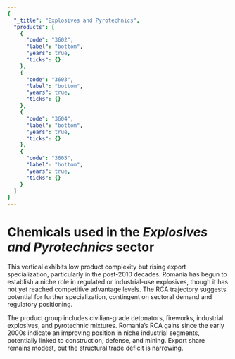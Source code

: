 ```yaml
---
{
  "_title": "Explosives and Pyrotechnics",
  "products": [
    {
      "code": "3602",
      "label": "bottom",
      "years": true,
      "ticks": {}
    },
    {
      "code": "3603",
      "label": "bottom",
      "years": true,
      "ticks": {}
    },
    {
      "code": "3604",
      "label": "bottom",
      "years": true,
      "ticks": {}
    },
    {
      "code": "3605",
      "label": "bottom",
      "years": true,
      "ticks": {}
    }
  ]
}
---
```


# Chemicals used in the _Explosives and Pyrotechnics_ sector

This vertical exhibits low product complexity but rising export specialization, particularly in the post-2010 decades. Romania has begun to establish a niche role in regulated or industrial-use explosives, though it has not yet reached competitive advantage levels. The RCA trajectory suggests potential for further specialization, contingent on sectoral demand and regulatory positioning.

<!-- Explosives and pyrotechnics exports have remained consistently low, fluctuating around 30–50 million USD per five-year period since 2005. Imports are significantly higher, exceeding 260 million USD per period in the 2000s. Norm PCI is relatively low (40–48), suggesting limited product complexity. However, Norm RCA values have increased steadily, reaching 6.4 in the 2020–2024 period. -->

The product group includes civilian-grade detonators, fireworks, industrial explosives, and pyrotechnic mixtures. Romania’s RCA gains since the early 2000s indicate an improving position in niche industrial segments, potentially linked to construction, defense, and mining. Export share remains modest, but the structural trade deficit is narrowing.

